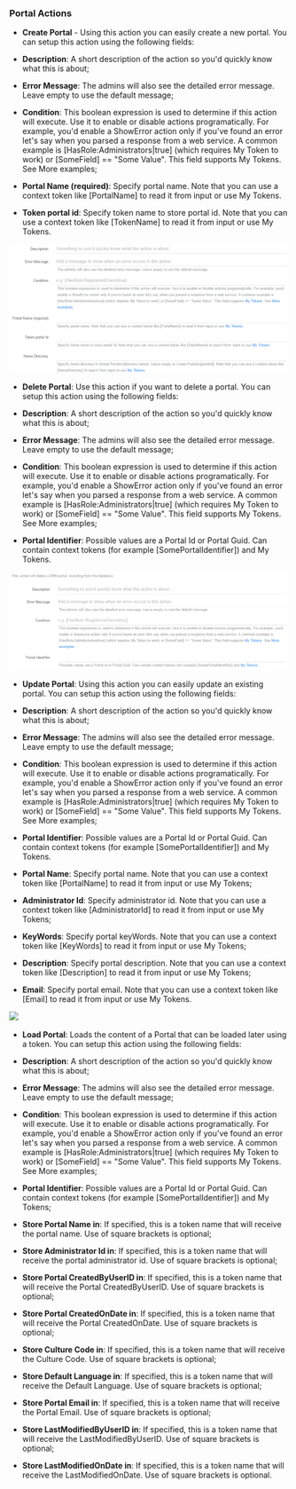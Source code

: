 ### Portal Actions

* **Create Portal** - Using this action you can easily create a new portal. You can setup this action using the following fields:

 * **Description**: A short description of the action so you'd quickly know what this is about;
 * **Error Message**: The admins will also see the detailed error message. Leave empty to use the default message;
 * **Condition**: This boolean expression is used to determine if this action will execute. Use it to enable or disable actions programatically. For example, you'd enable a ShowError action only if you've found an error let's say when you parsed a response from a web service. A common example is [HasRole:Administrators|true] (which requires My Token to work) or [SomeField] == "Some Value". This field supports My Tokens. See More examples;
 * **Portal Name (required)**: Specify portal name. Note that you can use a context token like [PortalName] to read it from input or use My Tokens.
 * **Token portal id**: Specify token name to store portal id. Note that you can use a context token like [TokenName] to read it from input or use My Tokens.

![](../assets/create-portal.png)

* **Delete Portal**: Use this action if you want to delete a portal. You can setup this action using the following fields:

 * **Description**: A short description of the action so you'd quickly know what this is about;
 * **Error Message**: The admins will also see the detailed error message. Leave empty to use the default message;
 * **Condition**: This boolean expression is used to determine if this action will execute. Use it to enable or disable actions programatically. For example, you'd enable a ShowError action only if you've found an error let's say when you parsed a response from a web service. A common example is [HasRole:Administrators|true] (which requires My Token to work) or [SomeField] == "Some Value". This field supports My Tokens. See More examples;
 * **Portal Identifier**: Possible values are a Portal Id or Portal Guid. Can contain context tokens (for example [SomePortalIdentifier]) and My Tokens.

![](../assets/delete-portal.png)

* **Update Portal**: Using this action you can easily update an existing portal. You can setup this action using the following fields:

 * **Description**: A short description of the action so you'd quickly know what this is about;
 * **Error Message**: The admins will also see the detailed error message. Leave empty to use the default message;
 * **Condition**: This boolean expression is used to determine if this action will execute. Use it to enable or disable actions programatically. For example, you'd enable a ShowError action only if you've found an error let's say when you parsed a response from a web service. A common example is [HasRole:Administrators|true] (which requires My Token to work) or [SomeField] == "Some Value". This field supports My Tokens. See More examples;
 * **Portal Identifier**: Possible values are a Portal Id or Portal Guid. Can contain context tokens (for example [SomePortalIdentifier]) and My Tokens.
 * **Portal Name**: Specify portal name. Note that you can use a context token like [PortalName] to read it from input or use My Tokens;
 * **Administrator Id**: Specify administrator id. Note that you can use a context token like [AdministratorId] to read it from input or use My Tokens;
 * **KeyWords**: Specify portal keyWords. Note that you can use a context token like [KeyWords] to read it from input or use My Tokens;
 * **Description**: Specify portal description. Note that you can use a context token like [Description] to read it from input or use My Tokens;
 * **Email**: Specify portal email. Note that you can use a context token like [Email] to read it from input or use My Tokens.

![](..s/assets/update-portal.png)


* **Load Portal**:  Loads the content of a Portal that can be loaded later using a token. You can setup this action using the following fields:

 * **Description**: A short description of the action so you'd quickly know what this is about;
 * **Error Message**: The admins will also see the detailed error message. Leave empty to use the default message;
 * **Condition**: This boolean expression is used to determine if this action will execute. Use it to enable or disable actions programatically. For example, you'd enable a ShowError action only if you've found an error let's say when you parsed a response from a web service. A common example is [HasRole:Administrators|true] (which requires My Token to work) or [SomeField] == "Some Value". This field supports My Tokens. See More examples;
 * **Portal Identifier**: Possible values are a Portal Id or Portal Guid. Can contain context tokens (for example [SomePortalIdentifier]) and My Tokens;
 * **Store Portal Name in**: If specified, this is a token name that will receive the portal name. Use of square brackets is optional;
 * **Store Administrator Id in**: If specified, this is a token name that will receive the portal administrator id. Use of square brackets is optional;
 * **Store Portal CreatedByUserID in**: If specified, this is a token name that will receive the Portal CreatedByUserID. Use of square brackets is optional;
 * **Store Portal CreatedOnDate in**: If specified, this is a token name that will receive the Portal CreatedOnDate. Use of square brackets is optional;
 * **Store Culture Code in**: If specified, this is a token name that will receive the Culture Code. Use of square brackets is optional;
 * **Store Default Language in**: If specified, this is a token name that will receive the Default Language. Use of square brackets is optional;
 * **Store Portal Email in**: If specified, this is a token name that will receive the Portal Email. Use of square brackets is optional;
 * **Store LastModifiedByUserID in**: If specified, this is a token name that will receive the LastModifiedByUserID. Use of square brackets is optional;
 * **Store LastModifiedOnDate in**: If specified, this is a token name that will receive the LastModifiedOnDate. Use of square brackets is optional.
